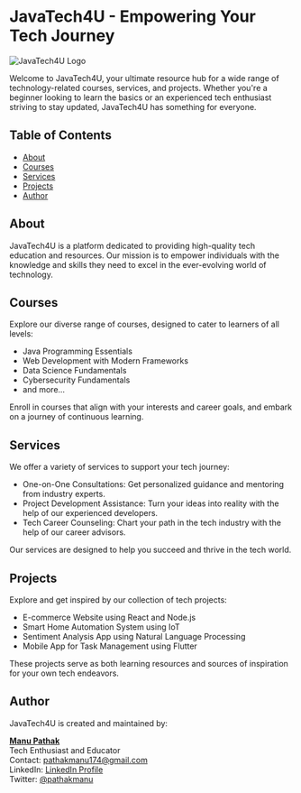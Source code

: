 # JavaTech4U - Empowering Your Tech Journey

![JavaTech4U Logo](https://encrypted-tbn0.gstatic.com/images?q=tbn:ANd9GcRAipq4Qv5cF33NDZADQINpxL80z2mL9tOGqnslHEyzbw&s)

Welcome to JavaTech4U, your ultimate resource hub for a wide range of technology-related courses, services, and projects. Whether you're a beginner looking to learn the basics or an experienced tech enthusiast striving to stay updated, JavaTech4U has something for everyone.

## Table of Contents

- [About](#about)
- [Courses](#courses)
- [Services](#services)
- [Projects](#projects)
- [Author](#author)

## About

JavaTech4U is a platform dedicated to providing high-quality tech education and resources. Our mission is to empower individuals with the knowledge and skills they need to excel in the ever-evolving world of technology.

## Courses

Explore our diverse range of courses, designed to cater to learners of all levels:

- Java Programming Essentials
- Web Development with Modern Frameworks
- Data Science Fundamentals
- Cybersecurity Fundamentals
- and more...

Enroll in courses that align with your interests and career goals, and embark on a journey of continuous learning.

## Services

We offer a variety of services to support your tech journey:

- One-on-One Consultations: Get personalized guidance and mentoring from industry experts.
- Project Development Assistance: Turn your ideas into reality with the help of our experienced developers.
- Tech Career Counseling: Chart your path in the tech industry with the help of our career advisors.

Our services are designed to help you succeed and thrive in the tech world.

## Projects

Explore and get inspired by our collection of tech projects:

- E-commerce Website using React and Node.js
- Smart Home Automation System using IoT
- Sentiment Analysis App using Natural Language Processing
- Mobile App for Task Management using Flutter

These projects serve as both learning resources and sources of inspiration for your own tech endeavors.

## Author

JavaTech4U is created and maintained by:

**[Manu Pathak](link_to_author_profile)**  
Tech Enthusiast and Educator  
Contact: pathakmanu174@gmail.com  
LinkedIn: [ LinkedIn Profile](https://www.linkedin.com/in/manu-pathak-106820202/)  
Twitter: [@pathakmanu](https://twitter.com/ManuPathak56767)
